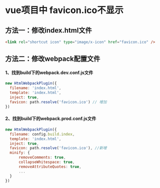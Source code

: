 # vue项目中 favicon.ico不显示

## 方法一：修改index.html文件

```html
<link rel="shortcut icon" type="image/x-icon" href="favicon.ico" />
```

## 方法二：修改webpack配置文件

#### 1、找到build下的webpack.dev.conf.js文件

```javascript
new HtmlWebpackPlugin({
  filename: 'index.html',
  template: 'index.html',
  inject: true,
  favicon: path.resolve('favicon.ico') // 增加
})
```

#### 2、找到build下的webpack.prod.conf.js文件

```javascript
new HtmlWebpackPlugin({
  filename: config.build.index,
  template: 'index.html',
  inject: true,
  favicon: path.resolve('favicon.ico'), //新增
  minify: {
      removeComments: true,
      collapseWhitespace: true,
      removeAttributeQuotes: true,
      ...
  }
})
```

